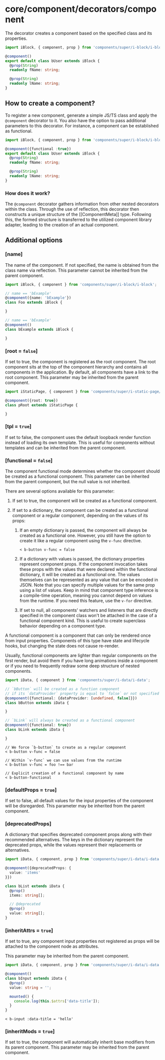 # core/component/decorators/component

The decorator creates a component based on the specified class and its properties.

```typescript
import iBlock, { component, prop } from 'components/super/i-block/i-block';

@component()
export default class bUser extends iBlock {
  @prop(String)
  readonly fName: string;

  @prop(String)
  readonly lName: string;
}
```

## How to create a component?

To register a new component, generate a simple JS/TS class and apply the `@component` decorator to it.
You also have the option to pass additional parameters to this decorator.
For instance, a component can be established as functional.

```typescript
import iBlock, { component, prop } from 'components/super/i-block/i-block';

@component({functional :true})
export default class bUser extends iBlock {
  @prop(String)
  readonly fName: string;

  @prop(String)
  readonly lName: string;
}
```

### How does it work?

The `@component` decorator gathers information from other nested decorators within the class.
Through the use of reflection, this decorator then constructs a unique structure of the [[ComponentMeta]] type.
Following this, the formed structure is transferred to the utilized component library adapter,
leading to the creation of an actual component.

## Additional options

### [name]

The name of the component.
If not specified, the name is obtained from the class name via reflection.
This parameter cannot be inherited from the parent component.

```typescript
import iBlock, { component } from 'components/super/i-block/i-block';

// name == 'bExample'
@component({name: 'bExample'})
class Foo extends iBlock {

}

// name == 'bExample'
@component()
class bExample extends iBlock {

}
```

### [root = `false`]

If set to true, the component is registered as the root component.
The root component sits at the top of the component hierarchy and contains all components in the application.
By default, all components have a link to the root component.
This parameter may be inherited from the parent component.

```typescript
import iStaticPage, { component } from 'components/super/i-static-page/i-static-page';

@component({root: true})
class pRoot extends iStaticPage {

}
```

### [tpl = `true`]

If set to false, the component uses the default loopback render function instead of loading its own template.
This is useful for components without templates and can be inherited from the parent component.

### [functional = `false`]

The component functional mode determines whether the component should be created as a functional component.
This parameter can be inherited from the parent component, but the null value is not inherited.

There are several options available for this parameter:

1. If set to true, the component will be created as a functional component.
2. If set to a dictionary, the component can be created as a functional component or a regular component,
   depending on the values of its props:

   1. If an empty dictionary is passed, the component will always be created as a functional one.
      However, you still have the option to create it like a regular component using the `v-func` directive.

      ```
      < b-button v-func = false
      ```

   2. If a dictionary with values is passed, the dictionary properties represent component props.
      If the component invocation takes these props with the values that were declared within
      the functional dictionary, it will be created as a functional one.
      The values themselves can be represented as any value that can be encoded in JSON.
      Note that you can specify multiple values for the same prop using a list of values.
      Keep in mind that component type inference is a compile-time operation,
      meaning you cannot depend on values from the runtime.
      If you need this feature, use the `v-for` directive.

   3. If set to null, all components' watchers and listeners that are directly specified in the component class
     won't be attached in the case of a functional component kind.
     This is useful to create superclass behavior depending on a component type.

A functional component is a component that can only be rendered once from input properties.
Components of this type have state and lifecycle hooks, but changing the state does not cause re-render.

Usually, functional components are lighter than regular components on the first render,
but avoid them if you have long animations inside a component
or if you need to frequently redraw some deep structure of nested components.

```typescript
import iData, { component } from 'components/super/i-data/i-data';

// `bButton` will be created as a function component
// if its `dataProvider` property is equal to `false` or not specified
@component({functional: {dataProvider: [undefined, false]}})
class bButton extends iData {

}

// `bLink` will always be created as a functional component
@component({functional: true})
class bLink extends iData {

}
```

```
// We force `b-button` to create as a regular component
< b-button v-func = false

// Within `v-func` we can use values from the runtime
< b-button v-func = foo !== bar

// Explicit creation of a functional component by name
< b-button-functional
```

### [defaultProps = `true`]

If set to false, all default values for the input properties of the component will be disregarded.
This parameter may be inherited from the parent component.

### [deprecatedProps]

A dictionary that specifies deprecated component props along with their recommended alternatives.
The keys in the dictionary represent the deprecated props,
while the values represent their replacements or alternatives.

```typescript
import iData, { component, prop } from 'components/super/i-data/i-data';

@component({deprecatedProps: {
  value: 'items'
}})

class bList extends iData {
  @prop()
  items: string[];

  // @deprecated
  @prop()
  value: string[];
}
```

### [inheritAttrs = `true`]

If set to true, any component input properties not registered as props will be attached to
the component node as attributes.

This parameter may be inherited from the parent component.

```typescript
import iData, { component, prop } from 'components/super/i-data/i-data';

@component()
class bInput extends iData {
  @prop()
  value: string = '';

  mounted() {
    console.log(this.$attrs['data-title']);
  }
}
```

```
< b-input :data-title = 'hello'
```

### [inheritMods = `true`]

If set to true, the component will automatically inherit base modifiers from its parent component.
This parameter may be inherited from the parent component.

